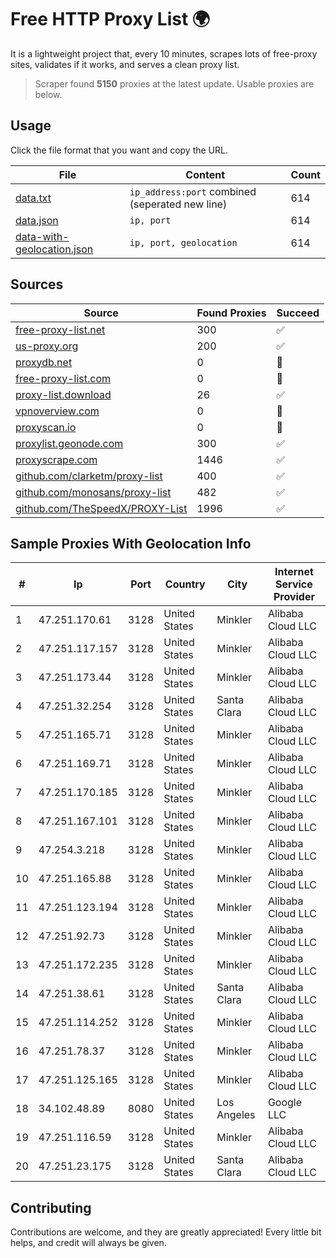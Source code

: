 
# Free HTTP Proxy List 🌍

It is a lightweight project that, every 10 minutes, scrapes lots of free-proxy sites, validates if it works, and serves a clean proxy list.


> Scraper found **5150** proxies at the latest update. Usable proxies are below.

## Usage

Click the file format that you want and copy the URL.


|File|Content|Count|
|----|-------|-----|
|[data.txt](https://raw.githubusercontent.com/themiralay/Proxy-List-World/master/data.txt)|`ip_address:port` combined (seperated new line)|614|
|[data.json](https://raw.githubusercontent.com/themiralay/Proxy-List-World/master/data.json)|`ip, port`|614|
|[data-with-geolocation.json](https://raw.githubusercontent.com/themiralay/Proxy-List-World/master/data-with-geolocation.json)|`ip, port, geolocation`|614|

## Sources

|Source|Found Proxies|Succeed|
|------|-------------|-------|
|[free-proxy-list.net](https://free-proxy-list.net)|300|✅|
|[us-proxy.org](https://www.us-proxy.org)|200|✅|
|[proxydb.net](http://proxydb.net)|0|🚫|
|[free-proxy-list.com](https://free-proxy-list.com/?page=&port=&type%5B%5D=http&type%5B%5D=https&up_time=0&search=Search)|0|🚫|
|[proxy-list.download](https://www.proxy-list.download/HTTP)|26|✅|
|[vpnoverview.com](https://vpnoverview.com/privacy/anonymous-browsing/free-proxy-servers)|0|🚫|
|[proxyscan.io](https://www.proxyscan.io)|0|🚫|
|[proxylist.geonode.com](https://proxylist.geonode.com/api/proxy-list?limit=300&page=1&sort_by=lastChecked&sort_type=desc&protocols=http,https)|300|✅|
|[proxyscrape.com](https://api.proxyscrape.com/v2/?request=displayproxies&protocol=http&timeout=10000&country=all&ssl=all&anonymity=all)|1446|✅|
|[github.com/clarketm/proxy-list](https://raw.githubusercontent.com/clarketm/proxy-list/master/proxy-list-raw.txt)|400|✅|
|[github.com/monosans/proxy-list](https://raw.githubusercontent.com/monosans/proxy-list/main/proxies/http.txt)|482|✅|
|[github.com/TheSpeedX/PROXY-List](https://raw.githubusercontent.com/TheSpeedX/PROXY-List/master/http.txt)|1996|✅|


## Sample Proxies With Geolocation Info

|#|Ip|Port|Country|City|Internet Service Provider|
|-|--|----|-------|----|-------------------------|
|1|47.251.170.61|3128|United States|Minkler|Alibaba Cloud LLC|
|2|47.251.117.157|3128|United States|Minkler|Alibaba Cloud LLC|
|3|47.251.173.44|3128|United States|Minkler|Alibaba Cloud LLC|
|4|47.251.32.254|3128|United States|Santa Clara|Alibaba Cloud LLC|
|5|47.251.165.71|3128|United States|Minkler|Alibaba Cloud LLC|
|6|47.251.169.71|3128|United States|Minkler|Alibaba Cloud LLC|
|7|47.251.170.185|3128|United States|Minkler|Alibaba Cloud LLC|
|8|47.251.167.101|3128|United States|Minkler|Alibaba Cloud LLC|
|9|47.254.3.218|3128|United States|Minkler|Alibaba Cloud LLC|
|10|47.251.165.88|3128|United States|Minkler|Alibaba Cloud LLC|
|11|47.251.123.194|3128|United States|Minkler|Alibaba Cloud LLC|
|12|47.251.92.73|3128|United States|Minkler|Alibaba Cloud LLC|
|13|47.251.172.235|3128|United States|Minkler|Alibaba Cloud LLC|
|14|47.251.38.61|3128|United States|Santa Clara|Alibaba Cloud LLC|
|15|47.251.114.252|3128|United States|Minkler|Alibaba Cloud LLC|
|16|47.251.78.37|3128|United States|Minkler|Alibaba Cloud LLC|
|17|47.251.125.165|3128|United States|Minkler|Alibaba Cloud LLC|
|18|34.102.48.89|8080|United States|Los Angeles|Google LLC|
|19|47.251.116.59|3128|United States|Minkler|Alibaba Cloud LLC|
|20|47.251.23.175|3128|United States|Santa Clara|Alibaba Cloud LLC|



## Contributing

Contributions are welcome, and they are greatly appreciated! Every
little bit helps, and credit will always be given.

